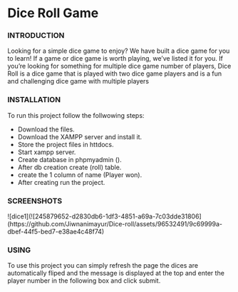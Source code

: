 <h1>Dice Roll Game</h1>
<h3>INTRODUCTION</h3>
Looking for a simple dice game to enjoy? We have built a dice game for you to learn! If a game
or dice game is worth playing, we’ve listed it for you. If you’re looking for something for
multiple dice game number of players, Dice Roll is a dice game that is played with two dice
game players and is a fun and challenging dice game with multiple players
<h3>INSTALLATION</h3>
To run this project follow the follwowing steps: 
<ul>
  <li>Download the files.</li>
  <li>Download the XAMPP server and install it.</li>
  <li>Store the project files in httdocs.</li>
  <li>Start xampp server.</li>
  <li>Create database in phpmyadmin ().</li>
  <li>After db creation create (roll) table.</li>
  <li>create the 1 column of name (Player won).</li>
  <li>After creating run the project.</li>
</ul>
<h3>SCREENSHOTS</h3>
![dice1](![245879652-d2830db6-1df3-4851-a69a-7c03dde31806](https://github.com/Jiwnanimayur/Dice-roll/assets/96532491/9c69999a-dbef-44f5-bed7-e38ae4c48f74)

<h3>USING </h3>
To use this project you can simply refresh the page the dices are automatically fliped and the message is displayed at the top and enter the player number in the following box and click submit.</li>
